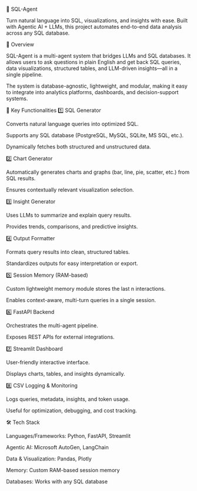 🧠 SQL-Agent

Turn natural language into SQL, visualizations, and insights with ease.
Built with Agentic AI + LLMs, this project automates end-to-end data analysis across any SQL database.

🌟 Overview

SQL-Agent is a multi-agent system that bridges LLMs and SQL databases. It allows users to ask questions in plain English and get back SQL queries, data visualizations, structured tables, and LLM-driven insights—all in a single pipeline.

The system is database-agnostic, lightweight, and modular, making it easy to integrate into analytics platforms, dashboards, and decision-support systems.

🔑 Key Functionalities
1️⃣ SQL Generator

Converts natural language queries into optimized SQL.

Supports any SQL database (PostgreSQL, MySQL, SQLite, MS SQL, etc.).

Dynamically fetches both structured and unstructured data.

2️⃣ Chart Generator

Automatically generates charts and graphs (bar, line, pie, scatter, etc.) from SQL results.

Ensures contextually relevant visualization selection.

3️⃣ Insight Generator

Uses LLMs to summarize and explain query results.

Provides trends, comparisons, and predictive insights.

4️⃣ Output Formatter

Formats query results into clean, structured tables.

Standardizes outputs for easy interpretation or export.

5️⃣ Session Memory (RAM-based)

Custom lightweight memory module stores the last n interactions.

Enables context-aware, multi-turn queries in a single session.

6️⃣ FastAPI Backend

Orchestrates the multi-agent pipeline.

Exposes REST APIs for external integrations.

7️⃣ Streamlit Dashboard

User-friendly interactive interface.

Displays charts, tables, and insights dynamically.

8️⃣ CSV Logging & Monitoring

Logs queries, metadata, insights, and token usage.

Useful for optimization, debugging, and cost tracking.

🛠️ Tech Stack

Languages/Frameworks: Python, FastAPI, Streamlit

Agentic AI: Microsoft AutoGen, LangChain

Data & Visualization: Pandas, Plotly

Memory: Custom RAM-based session memory

Databases: Works with any SQL database
